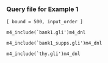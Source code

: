 ### Query file for Example 1

```
[ bound = 500, input_order ]

m4_include(`bank1.gli')m4_dnl

m4_include(`bank1_supps.gli')m4_dnl

m4_include(`thy.gli')m4_dnl
```

